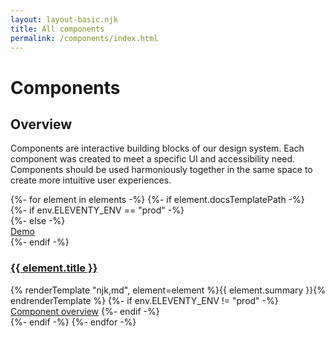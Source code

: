 ```yaml
---
layout: layout-basic.njk
title: All components
permalink: /components/index.html
---
```

<pfe-band class="header" use-grid>
  <h1 slot="header">Components</h1>
</pfe-band>

<pfe-band class="header" size="small" color-palette="lightest" use-grid>
  <h2 slot="header">Overview</h2>
  <p>
    Components are interactive building blocks of our design system.
    Each component was created to meet a specific UI and accessibility need.
    Components should be used harmoniously together in the same space to create more intuitive user experiences.
  </p>
</pfe-band>

<pfe-band class="header" size="small" color-palette="lightest" use-grid>

<div class="pfe-l-grid pfe-m-gutters pfe-m-all-6-col">
  {%- for element in elements -%}
  {%- if element.docsTemplatePath -%}
    <div class="component-preview">
      <div class="component-preview--container">
        {%- if env.ELEVENTY_ENV == "prod" -%}
        <a href="/components/{{ element.slug }}/" aria-label="{{ element.title }}">
          <div class="preview-image" style="background-image: url(/components/{{ element.slug }}/docs/preview.png);"></div>
        </a>
        {%- else -%}
        <div class="preview-image" style="background-image: url(/components/{{ element.slug }}/docs/preview.png);"></div>
        <div class="overlay">
          <a class="cta secondary wind" href="/components/{{ element.slug }}/demo/">Demo</a>
        </div>
        {%- endif -%}
      </div>
      <h3>
        <a href="/components/{{ element.slug }}/">{{ element.title }}</a>
      </h3>
      {% renderTemplate "njk,md", element=element %}{{ element.summary }}{% endrenderTemplate %}
      {%- if env.ELEVENTY_ENV != "prod" -%}
      <a class="cta" href="/components/{{ element.slug }}/">Component overview</a>
      {%- endif -%}
    </div>
  {%- endif -%}
  {%- endfor -%}
</div>

</pfe-band>
